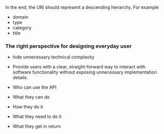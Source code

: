 In the end, the URI should represent a descending hierarchy. For example
- domain
- type
- category
- title

### The right perspective for designing everyday user
- hide unnecessary technical complexity
- Provide users with a clear, straight-forward way to interact with software functionality without exposing unnecessary implementation details.

- Who can use the API
- What they can do
- How they do it
- What they need to do it
- What they get in return
